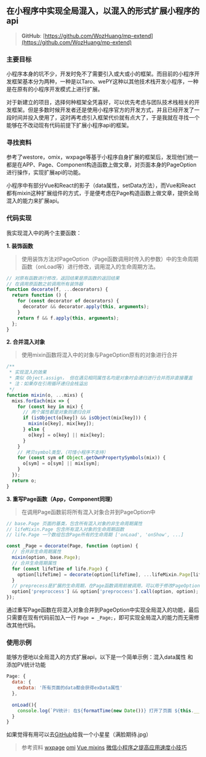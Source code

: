## 在小程序中实现全局混入，以混入的形式扩展小程序的api ##

> **GitHub**: [https://github.com/WozHuang/mp-extend](https://github.com/WozHuang/mp-extend)

### 主要目标 ###

小程序本身的坑不少，开发时免不了需要引入或大或小的框架。而目前的小程序开发框架基本分为两种，一种是以Taro、wePY这种以其他技术栈开发小程序，一种是在原有的小程序开发模式上进行扩展。

对于新建立的项目，选择何种框架全凭喜好，可以优先考虑与团队技术栈相关的开发框架。但是多数时候开发者还是使用小程序官方的开发方式，并且已经开发了一段时间并投入使用了，这时再考虑引入框架代价就有点大了，于是我就在寻找一个能够在不改动现有代码前提下扩展小程序api的框架。

### 寻找资料 ###

参考了westore，omix，wxpage等基于小程序自身扩展的框架后，发现他们统一都是在APP、Page、Component构造函数上做文章，对页面本身的PageOption进行操作，实现扩展api的功能。

小程序中有部分Vue和React的影子（data属性，setData方法），而Vue和React都有mixin这种扩展组件的方式，于是便考虑在Page构造函数上做文章，提供全局混入的能力来扩展api。

### 代码实现 ###

我实现混入中的两个主要函数：

**1. 装饰函数**

> 使用装饰方法对PageOption（Page函数调用时传入的参数）中的生命周期函数（onLoad等）进行修改，调用混入的生命周期方法。

```js
// 对原有函数进行修改，返回结果是原函数的返回结果
// 在调用原函数之前调用所有装饰器
function decorate(f, ...decorators) {
  return function () {
    for (const decorator of decorators) {
      decorator && decorator.apply(this, arguments);
    }
    return f && f.apply(this, arguments);
  };
}
```

**2. 合并混入对象**

> 使用mixin函数将混入中的对象与PageOption原有的对象进行合并

```js
/**
 * 实现混入的效果
 * 类似 Object.assign， 但在遇见相同属性名均是对象时会递归进行合并而非直接覆盖
 * 注：如果存在引用循环递归会栈溢出
 */
function mixin(o, ...mixs) {
  mixs.forEach(mix => {
    for (const key in mix) {
      // 两个属性都是对象则递归合并
      if (isObject(o[key]) && isObject(mix[key])) {
        mixin(o[key], mix[key]);
      } else {
        o[key] = o[key] || mix[key];
      }
    }
    // 拷贝symbol类型，（可惜小程序不支持）
    for (const sym of Object.getOwnPropertySymbols(mix)) {
      o[sym] = o[sym] || mix[sym];
    }
  });
  return o;
}
```

**3. 重写Page函数（App，Component同理）**

> 在调用Page函数前将所有混入对象合并到PageOption中

```js
// base.Page 页面的基类，包含所有混入对象的非生命周期属性
// lifeMixin.Page 包含所有混入对象的生命周期函数
// life.Page 一个数组包含Page所有的生命周期 ['onLoad', 'onShow', ...]

const _Page = decorate(Page, function (option) {
  // 合并非生命周期属性
  mixin(option, base.Page);
  // 合并生命周期属性
  for (const lifeTime of life.Page) {
    option[lifeTime] = decorate(option[lifeTime], ...lifeMixin.Page[lifeTime]);
  }
  // preprecess是扩展的生命周期，在Page函数调用前被调用，可以用于修改PageOption
  option['preproccess'] && option['preproccess'].call(option, option);
});
```

通过重写Page函数在将混入对象合并到PageOption中实现全局混入的功能，最后只需要在现有代码前加入一行 `Page = _Page;`，即可实现全局混入的能力而无需修改其他代码。

### 使用示例 ###

能够方便地以全局混入的方式扩展api，以下是一个简单示例：混入data属性 和 添加PV统计功能

```js
Page: {
  data: {
    exData: '所有页面的data都会获得exData属性'
  },
  
  onLoad(){
    console.log(`PV统计: 在${formatTime(new Date())} 打开了页面 ${this.__route__}`)
  }
}
```

如果觉得有用可以去[GitHub](https://github.com/WozHuang/mp-extend)给我一个小星星（满脸期待.jpg）

> 参考资料
> [wxpage](https://github.com/tvfe/wxpage)
> [omi](https://github.com/Tencent/omi)
> [Vue mixins](https://cn.vuejs.org/v2/guide/mixins.html#%E9%80%89%E9%A1%B9%E5%90%88%E5%B9%B6)
> [微信小程序之提高应用速度小技巧](https://wetest.qq.com/lab/view/294.html)
